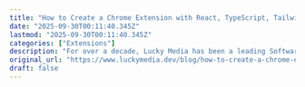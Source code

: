 ```yaml
---
title: "How to Create a Chrome Extension with React, TypeScript, TailwindCSS, and Vite - Lucky Media"
date: "2025-09-30T00:11:40.345Z"
lastmod: "2025-09-30T00:11:40.345Z"
categories: ["Extensions"]
description: "For over a decade, Lucky Media has been a leading Software Development Agency in the US, based in Dallas, TX. We build custom software solutions for your business."
original_url: "https://www.luckymedia.dev/blog/how-to-create-a-chrome-extension-with-react-typescript-tailwindcss-and-vite-in-2024"
draft: false
---
```

